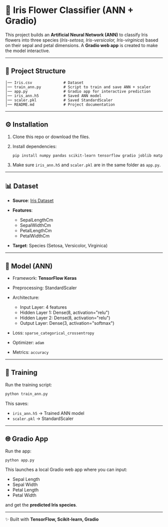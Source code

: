 

# 🌸 Iris Flower Classifier (ANN + Gradio)

This project builds an **Artificial Neural Network (ANN)** to classify Iris flowers into three species (*Iris-setosa, Iris-versicolor, Iris-virginica*) based on their sepal and petal dimensions.
A **Gradio web app** is created to make the model interactive.

---

## 📂 Project Structure

```
│── Iris.csv              # Dataset
│── train_ann.py          # Script to train and save ANN + scaler
│── app.py                # Gradio app for interactive prediction
│── iris_ann.h5           # Saved ANN model
│── scaler.pkl            # Saved StandardScaler
│── README.md             # Project documentation
```

---

## ⚙️ Installation

1. Clone this repo or download the files.
2. Install dependencies:

   ```bash
   pip install numpy pandas scikit-learn tensorflow gradio joblib matplotlib seaborn
   ```
3. Make sure `iris_ann.h5` and `scaler.pkl` are in the same folder as `app.py`.

---

## 📊 Dataset

* **Source**: [Iris Dataset](https://archive.ics.uci.edu/ml/datasets/iris)
* **Features**:

  * SepalLengthCm
  * SepalWidthCm
  * PetalLengthCm
  * PetalWidthCm
* **Target**: Species (Setosa, Versicolor, Virginica)

---

## 🧠 Model (ANN)

* Framework: **TensorFlow Keras**
* Preprocessing: StandardScaler
* Architecture:

  * Input Layer: 4 features
  * Hidden Layer 1: Dense(8, activation="relu")
  * Hidden Layer 2: Dense(8, activation="relu")
  * Output Layer: Dense(3, activation="softmax")
* Loss: `sparse_categorical_crossentropy`
* Optimizer: `adam`
* Metrics: `accuracy`

---

## 🚀 Training

Run the training script:

```bash
python train_ann.py
```

This saves:

* `iris_ann.h5` → Trained ANN model
* `scaler.pkl` → StandardScaler

---

## 🌐 Gradio App

Run the app:

```bash
python app.py
```

This launches a local Gradio web app where you can input:

* Sepal Length
* Sepal Width
* Petal Length
* Petal Width

and get the **predicted Iris species**.


---

✨ Built with **TensorFlow, Scikit-learn, Gradio**


